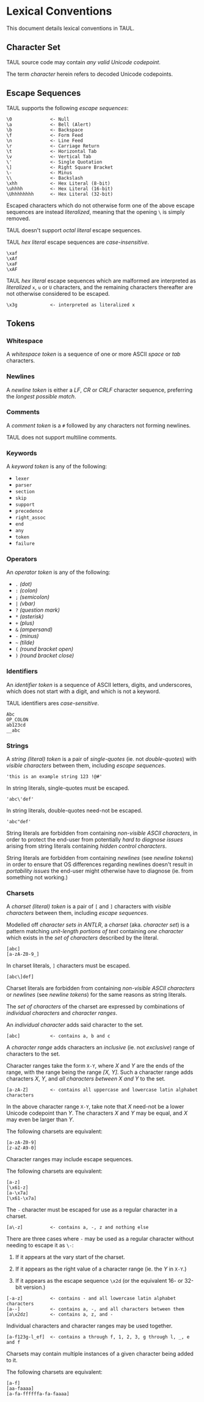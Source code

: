 # Lexical Conventions

This document details lexical conventions in TAUL.

## Character Set

TAUL source code may contain *any valid Unicode codepoint*.

The term *character* herein refers to decoded Unicode codepoints.

## Escape Sequences

TAUL supports the following *escape sequences*:

```
\0              <- Null
\a              <- Bell (Alert)
\b              <- Backspace
\f              <- Form Feed
\n              <- Line Feed
\r              <- Carriage Return
\t              <- Horizontal Tab
\v              <- Vertical Tab
\'              <- Single Quotation
\]              <- Right Square Bracket
\-              <- Minus
\\              <- Backslash
\xhh            <- Hex Literal (8-bit)
\uhhhh          <- Hex Literal (16-bit)
\Uhhhhhhhh      <- Hex Literal (32-bit)
```

Escaped characters which do not otherwise form one of the above escape 
sequences are instead *literalized*, meaning that the opening `\` is 
simply removed.

TAUL doesn't support *octal literal* escape sequences.

TAUL *hex literal* escape sequences are *case-insensitive*.

```
\xaf
\xAf
\xaF
\xAF
```

TAUL *hex literal* escape sequences which are malformed are interpreted as
*literalized* `x`, `u` or `U` characters, and the remaining characters thereafter
are not otherwise considered to be escaped.

```
\x3g            <- interpreted as literalized x
```

## Tokens

### Whitespace

A *whitespace token* is a sequence of one or more ASCII *space* or *tab* characters.

### Newlines

A *newline token* is either a *LF*, *CR* or *CRLF* character sequence, preferring the *longest possible match*.

### Comments

A *comment token* is a `#` followed by any characters not forming newlines.

TAUL does not support multiline comments.

### Keywords

A *keyword token* is any of the following:

- `lexer`
- `parser`
- `section`
- `skip`
- `support`
- `precedence`
- `right_assoc`
- `end`
- `any`
- `token`
- `failure`

### Operators

An *operator token* is any of the following:

- `.` *(dot)*
- `:` *(colon)*
- `;` *(semicolon)*
- `|` *(vbar)*
- `?` *(question mark)*
- `*` *(asterisk)*
- `+` *(plus)*
- `&` *(ampersand)*
- `-` *(minus)*
- `~` *(tilde)*
- `(` *(round bracket open)*
- `)` *(round bracket close)*

### Identifiers

An *identifier token* is a sequence of ASCII letters, digits, and underscores, which does not
start with a digit, and which is not a keyword.

TAUL identifiers ares *case-sensitive*.

```
Abc
OP_COLON
ab123cd
__abc
```

### Strings

A *string (literal) token* is a pair of *single-quotes* (ie. not *double-quotes*) with
*visible characters* between them, including *escape sequences*.

```
'this is an example string 123 !@#'
```

In string literals, single-quotes must be escaped.

```
'abc\'def'
```

In string literals, double-quotes need-not be escaped.

```
'abc"def'
```

String literals are forbidden from containing *non-visible ASCII characters*, in order to
protect the end-user from potentially *hard to diagnose issues* arising from string
literals containing *hidden control characters*.

String literals are forbidden from containing *newlines* (see *newline tokens*) in order to
ensure that OS differences regarding newlines doesn't result in *portability issues* the end-user
might otherwise have to diagnose (ie. from something not working.)

### Charsets

A *charset (literal) token* is a pair of `[` and `]` characters with *visible characters* between
them, including *escape sequences*.

Modelled off *character sets in ANTLR*, a *charset* (aka. *character set*) is a pattern matching
*unit-length portions of text* containing *one character* which exists in the *set of characters*
described by the literal.

```
[abc]
[a-zA-Z0-9_]
```

In charset literals, `]` characters must be escaped.

```
[abc\]def]
```

Charset literals are forbidden from containing *non-visible ASCII characters* or *newlines* (see
*newline tokens*) for the same reasons as string literals.

The *set of characters* of the charset are expressed by combinations of *individual characters*
and *character ranges*.

An *individual character* adds said character to the set.

```
[abc]           <- contains a, b and c
```

A *character range* adds characters an *inclusive* (ie. not *exclusive*) range of characters
to the set.

Character ranges take the form `X-Y`, where *X* and *Y* are the ends of the range, with the range
being the range *[X, Y]*. Such a character range adds characters *X*, *Y*, and *all characters
between X and Y* to the set.

```
[a-zA-Z]        <- contains all uppercase and lowercase latin alphabet characters
```

In the above character range `X-Y`, take note that *X* need-not be a lower Unicode codepoint than
*Y*. The characters *X* and *Y* may be equal, and *X* may even be larger than *Y*.

The following charsets are equivalent:

```
[a-zA-Z0-9]
[z-aZ-A9-0]
```

Character ranges may include escape sequences.

The following charsets are equivalent:

```
[a-z]
[\x61-z]
[a-\x7a]
[\x61-\x7a]
```

The `-` character must be escaped for use as a regular character in a charset.

```
[a\-z]          <- contains a, -, z and nothing else
```

There are three cases where `-` may be used as a regular character without
needing to escape it as `\-`:

1. If it appears at the vary start of the charset.

2. If it appears as the right value of a character range (ie. the *Y* in `X-Y`.)

3. If it appears as the escape sequence `\x2d` (or the equivalent 16- or 32-bit version.)

```
[-a-z]          <- contains - and all lowercase latin alphabet characters
[a--]           <- contains a, -, and all characters between them
[a\x2dz]        <- contains a, z, and -
```

Individual characters and character ranges may be used together.

```
[a-f123g-l_ef]  <- contains a through f, 1, 2, 3, g through l, _, e and f
```

Charsets may contain multiple instances of a given character being added to it.

The following charsets are equivalent:

```
[a-f]
[aa-faaaa]
[a-fa-ffffffa-fa-faaaa]
```